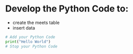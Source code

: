 # Develop the Python Code to:
* create the meets table
* insert data

```python
# Add your Python Code
print("Hello World")
# Stop your Python Code
```
